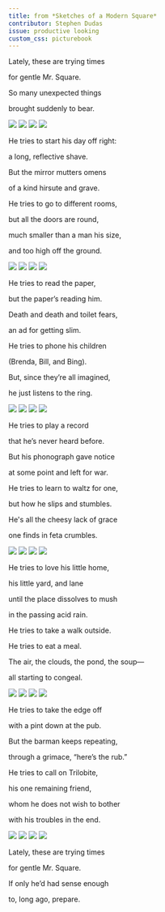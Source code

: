 ```yaml
---
title: from *Sketches of a Modern Square*
contributor: Stephen Dudas
issue: productive looking
custom_css: picturebook
---
```


<div id="book">
<div class="pbookstanza tradwrap">
<div>
<p>Lately, these are trying times</p>
<p>for gentle Mr. Square.</p>
<p>So many unexpected things</p>
<p>brought suddenly to bear.</p>
</div>
</div>
<img class="desktop" src="/assets/images/dudas-sketches/1.png">
<img class="mobile" src="/assets/images/dudas-sketches/m1.png">
<img class="desktop" src="/assets/images/dudas-sketches/2.png">
<img class="mobile" src="/assets/images/dudas-sketches/m2.png">
<div class="pbookstanza tradwrap">
<div>
<p>He tries to start his day off right:</p>
<p>a long, reflective shave.</p>
<p>But the mirror mutters omens</p>
<p>of a kind hirsute and grave.</p>
</div>
</div>
<div class="pbookstanza tradwrap">
<div>
<p>He tries to go to different rooms,</p>
<p>but all the doors are round,</p>
<p>much smaller than a man his size,</p>
<p>and too high off the ground.</p>
</div>
</div>
<img class="desktop" src="/assets/images/dudas-sketches/3.png">
<img class="mobile" src="/assets/images/dudas-sketches/m3.png">
<img class="desktop" src="/assets/images/dudas-sketches/4.png">
<img class="mobile" src="/assets/images/dudas-sketches/m4.png">
<div class="pbookstanza tradwrap">
<div>
<p>He tries to read the paper,</p>
<p>but the paper’s reading him.</p>
<p>Death and death and toilet fears,</p>
<p>an ad for getting slim.</p>
</div>
</div>
<div class="pbookstanza tradwrap">
<div>
<p>He tries to phone his children</p>
<p>(Brenda, Bill, and Bing).</p>
<p>But, since they’re all imagined,</p>
<p>he just listens to the ring.</p>
</div>
</div>
<img class="desktop" src="/assets/images/dudas-sketches/5.png">
<img class="mobile" src="/assets/images/dudas-sketches/m5.png">
<img class="desktop" src="/assets/images/dudas-sketches/6.png">
<img class="mobile" src="/assets/images/dudas-sketches/m6.png">
<div class="pbookstanza tradwrap">
<div>
<p>He tries to play a record</p>
<p>that he’s never heard before.</p>
<p>But his phonograph gave notice</p>
<p>at some point and left for war.</p>
</div>
</div>
<div class="pbookstanza tradwrap">
<div>
<p>He tries to learn to waltz for one,</p>
<p>but how he slips and stumbles.</p>
<p>He's all the cheesy lack of grace</p>
<p>one finds in feta crumbles.</p>
</div>
</div>
<img class="desktop" src="/assets/images/dudas-sketches/7.png">
<img class="mobile" src="/assets/images/dudas-sketches/m7.png">
<img class="desktop" src="/assets/images/dudas-sketches/8.png">
<img class="mobile" src="/assets/images/dudas-sketches/m8.png">
<div class="pbookstanza tradwrap">
<div>
<p>He tries to love his little home,</p>
<p>his little yard, and lane</p>
<p>until the place dissolves to mush</p>
<p>in the passing acid rain.</p>
</div>
</div>
<div class="pbookstanza tradwrap">
<div>
<p>He tries to take a walk outside.</p>
<p>He tries to eat a meal.</p>
<p>The air, the clouds, the pond, the soup—</p>
<p>all starting to congeal.</p>
</div>
</div>
<img class="desktop" src="/assets/images/dudas-sketches/9.png">
<img class="mobile" src="/assets/images/dudas-sketches/m9.png">
<img class="desktop" src="/assets/images/dudas-sketches/10.png">
<img class="mobile" src="/assets/images/dudas-sketches/m10.png">
<div class="pbookstanza tradwrap">
<div>
<p>He tries to take the edge off</p>
<p>with a pint down at the pub.</p>
<p>But the barman keeps repeating,</p>
<p>through a grimace, “here’s the rub.”</p>
</div>
</div>
<div class="pbookstanza tradwrap">
<div>
<p>He tries to call on Trilobite,</p>
<p>his one remaining friend,</p>
<p>whom he does not wish to bother</p>
<p>with his troubles in the end.</p>
</div>
</div>
<img class="desktop" src="/assets/images/dudas-sketches/11.png">
<img class="mobile" src="/assets/images/dudas-sketches/m11.png">
<img class="desktop" src="/assets/images/dudas-sketches/12.png">
<img class="mobile" src="/assets/images/dudas-sketches/m12.png">
<div class="pbookstanza tradwrap">
<div>
<p>Lately, these are trying times</p>
<p>for gentle Mr. Square.</p>
<p>If only he’d had sense enough</p>
<p>to, long ago, prepare.</p>
</div>
</div>
</div>
